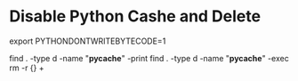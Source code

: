 # Disable Python Cashe and Delete

export PYTHONDONTWRITEBYTECODE=1

find . -type d -name "__pycache__" -print
find . -type d -name "__pycache__" -exec rm -r {} +
